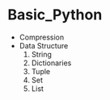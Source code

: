 # Basic_Python
- Compression
- Data Structure
  1. String
  2. Dictionaries
  3. Tuple
  4. Set
  5. List

